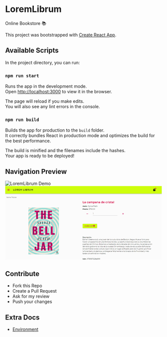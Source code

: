 # LoremLibrum
Online Bookstore :books:

This project was bootstrapped with [Create React App](https://github.com/facebook/create-react-app).

## Available Scripts

In the project directory, you can run:

### `npm run start`

Runs the app in the development mode.<br />
Open [http://localhost:3000](http://localhost:3000) to view it in the browser.

The page will reload if you make edits.<br />
You will also see any lint errors in the console.

### `npm run build`

Builds the app for production to the `build` folder.<br />
It correctly bundles React in production mode and optimizes the build for the best performance.

The build is minified and the filenames include the hashes.<br />
Your app is ready to be deployed!

## Navigation Preview

![LoremLibrum Demo](demo/gif1.gif)
![LoremLibrum Demo](demo/gif2.gif)

## Contribute
- Fork this Repo
- Create a Pull Request
- Ask for my review
- Push your changes

## Extra Docs
- [Environment](docs/Environment.md)
